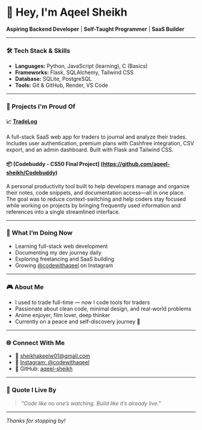 # 👋 Hey, I'm Aqeel Sheikh

**Aspiring Backend Developer** | **Self-Taught Programmer** | **SaaS Builder**

---

### 🛠️ Tech Stack & Skills

- **Languages:** Python, JavaScript (learning), C (Basics)
- **Frameworks:** Flask, SQLAlchemy, Tailwind CSS
- **Database:** SQLite, PostgreSQL
- **Tools:** Git & GitHub, Render, VS Code

---

### 🚀 Projects I'm Proud Of

#### 📈 [TradeLog](https://github.com/aqeel-sheikh/tradelog)
A full-stack SaaS web app for traders to journal and analyze their trades.  
Includes user authentication, premium plans with Cashfree integration, CSV export, and an admin dashboard. Built with Flask and Tailwind CSS.

#### 📦 [Codebuddy - CS50 Final Project] (https://github.com/aqeel-sheikh/Codebuddy)
A personal productivity tool built to help developers manage and organize their notes, code snippets, and documentation access—all in one place.
The goal was to reduce context-switching and help coders stay focused while working on projects by bringing frequently used information and references into a single streamlined interface.

---

### 🎯 What I’m Doing Now

- Learning full-stack web development  
- Documenting my dev journey daily  
- Exploring freelancing and SaaS building  
- Growing [@codewithaqeel](https://instagram.com/codewithaqeel) on Instagram

---

### 🎮 About Me

- I used to trade full-time — now I code tools for traders  
- Passionate about clean code, minimal design, and real-world problems  
- Anime enjoyer, film lover, deep thinker  
- Currently on a peace and self-discovery journey 🧘

---

### 🌐 Connect With Me

- 📧 [sheikhakeelw01@gmail.com](mailto:sheikhakeelw01@gmail.com)  
- 📸 [Instagram: @codewithaqeel](https://instagram.com/codewithaqeel)  
- 🧠 GitHub: [aqeel-sheikh](https://github.com/aqeel-sheikh)

---

### 💬 Quote I Live By

> *"Code like no one’s watching. Build like it’s already live."*

---

_Thanks for stopping by!_

